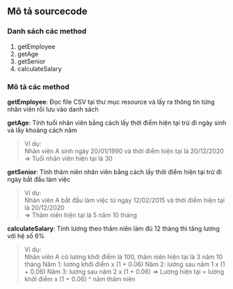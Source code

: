 ## Mô tả sourcecode

### Danh sách các method

1. getEmployee
2. getAge
3. getSenior
4. calculateSalary

### Mô tả các method
**getEmployee**: Đọc file CSV tại thư mục resource và lấy ra thông tin từng nhân viên rồi lưu vào danh sách
  
**getAge**: Tính tuổi nhân viên bằng cách lấy thời điểm hiện tại trừ đi ngày sinh và lấy khoảng cách năm  
> Ví dụ:  
Nhân viên A sinh ngày 20/01/1990 và thời điểm hiện tại là 20/12/2020  
=> Tuổi nhân viên hiện tại là 30  

**getSenior**: Tính thâm niên nhân viên bằng cách lấy thời điểm hiện tại trừ đi ngày bắt đầu làm việc
> Ví dụ:  
Nhân viên A bắt đầu làm việc từ ngày 12/02/2015 và thời điểm hiện tại là 20/12/2020  
=> Thâm niên hiện tại là 5 năm 10 tháng

**calculateSalary**: Tính lương theo thâm niên làm đủ 12 tháng thì tăng lương với hệ số 6% 
> Ví dụ:  
Nhân viên A có lương khởi điểm là 100, thâm niên hiện tại là 3 năm 10 tháng
Năm 1: lương khởi điểm x (1 + 0.06)
Năm 2: lương sau năm 1 x (1 + 0.06)
Năm 3: lương sau năm 2 x (1 + 0.06)
=> Lương hiện tại = lương khởi điểm x (1 + 0.06) ^ năm thâm niên
